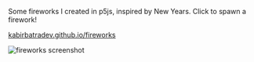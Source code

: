 Some fireworks I created in p5js, inspired by New Years. Click to spawn a firework!

[kabirbatradev.github.io/fireworks](https://kabirbatradev.github.io/fireworks)

![fireworks screenshot](./assets/fireworksScreenshot.png)

